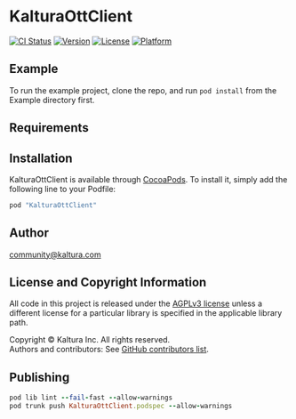 # KalturaOttClient

[![CI Status](http://img.shields.io/travis/kaltura/KalturaGeneratedAPIClientsSwift.svg?style=flat)](https://travis-ci.org/kaltura/KalturaGeneratedAPIClientsSwift)
[![Version](https://img.shields.io/cocoapods/v/KalturaOttClient.svg?style=flat)](http://cocoapods.org/pods/KalturaOttClient)
[![License](https://img.shields.io/cocoapods/l/KalturaOttClient.svg?style=flat)](http://cocoapods.org/pods/KalturaOttClient)
[![Platform](https://img.shields.io/cocoapods/p/KalturaOttClient.svg?style=flat)](http://cocoapods.org/pods/KalturaOttClient)

## Example

To run the example project, clone the repo, and run `pod install` from the Example directory first.

## Requirements

## Installation

KalturaOttClient is available through [CocoaPods](http://cocoapods.org). To install
it, simply add the following line to your Podfile:

```ruby
pod "KalturaOttClient"
```

## Author

community@kaltura.com

## License and Copyright Information
All code in this project is released under the [AGPLv3 license](http://www.gnu.org/licenses/agpl-3.0.html) unless a different license for a particular library is specified in the applicable library path.   

Copyright © Kaltura Inc. All rights reserved.   
Authors and contributors: See [GitHub contributors list](https://github.com/kaltura/playkit-ios-samples/graphs/contributors).  

## Publishing

```ruby
pod lib lint --fail-fast --allow-warnings
pod trunk push KalturaOttClient.podspec --allow-warnings 
```